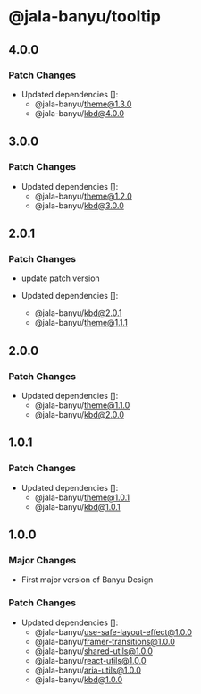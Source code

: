 # @jala-banyu/tooltip

## 4.0.0

### Patch Changes

- Updated dependencies []:
  - @jala-banyu/theme@1.3.0
  - @jala-banyu/kbd@4.0.0

## 3.0.0

### Patch Changes

- Updated dependencies []:
  - @jala-banyu/theme@1.2.0
  - @jala-banyu/kbd@3.0.0

## 2.0.1

### Patch Changes

- update patch version

- Updated dependencies []:
  - @jala-banyu/kbd@2.0.1
  - @jala-banyu/theme@1.1.1

## 2.0.0

### Patch Changes

- Updated dependencies []:
  - @jala-banyu/theme@1.1.0
  - @jala-banyu/kbd@2.0.0

## 1.0.1

### Patch Changes

- Updated dependencies []:
  - @jala-banyu/theme@1.0.1
  - @jala-banyu/kbd@1.0.1

## 1.0.0

### Major Changes

- First major version of Banyu Design

### Patch Changes

- Updated dependencies []:
  - @jala-banyu/use-safe-layout-effect@1.0.0
  - @jala-banyu/framer-transitions@1.0.0
  - @jala-banyu/shared-utils@1.0.0
  - @jala-banyu/react-utils@1.0.0
  - @jala-banyu/aria-utils@1.0.0
  - @jala-banyu/kbd@1.0.0
